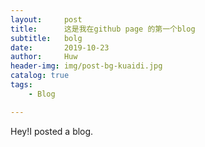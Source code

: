 ```yaml
---
layout:     post
title:      这是我在github page 的第一个blog      
subtitle:   bolg
date:       2019-10-23
author:     Huw
header-img: img/post-bg-kuaidi.jpg
catalog: true
tags:
    - Blog

---
```

Hey!I posted a blog.

